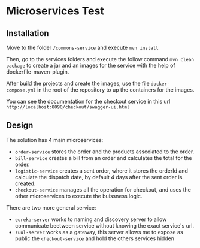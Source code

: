 # Microservices Test

## Installation

Move to the folder `/commons-service` and execute `mvn install`

Then, go to the services folders and execute the follow command `mvn clean package` to create a jar and an images for the service with the help of dockerfile-maven-plugin. 

After build the projects and create the images, use the file `docker-compose.yml` in the root of the repository to up the containers for the images.

You can see the documentation for the checkout service in this url `http://localhost:8090/checkout/swagger-ui.html`


## Design

The solution has 4 main microservices:

- `order-service` stores the order and the products asscoiated to the order.
- `bill-service` creates a bill from an order and calculates the total for the order.
- `logistic-service` creates a sent order, where it stores the orderId and calculate the dispatch date, by default 4 days after the sent order is created.
- `checkout-service` manages all the operation for checkout, and uses the other microservices to execute the buissness logic.

There are two more general service:

- `eureka-server` works to naming and discovery server to allow communicate beetween service without knowing the exact service's url.
- `zuul-server` works as a gateway, this server allows me to expose as public the `checkout-service` and hold the others services hidden
